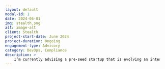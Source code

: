 ```yaml
---
layout: default
modal-id: 1
date: 2024-06-01
img: stealth.png
alt: image-alt
client: Stealth
project-start-date: June 2024
project-duration: Ongoing
engagement-type: Advisory
category: DevOps, Compliance
description: >
    I’m currently advising a pre-seed startup that is evolving an internal project at a well-known SaaS company into an open-source initiative. The project is licensed to allow commercial use with restrictions, ensuring a balance between open-source flexibility and controlled usage. The founders, having worked with me previously, reached out to have me design their core infrastructure to streamline SOC 2 compliance. This proactive approach enables them to move quickly in the space without the need for retrofitting compliance controls or cloud best practices later.
---
```

